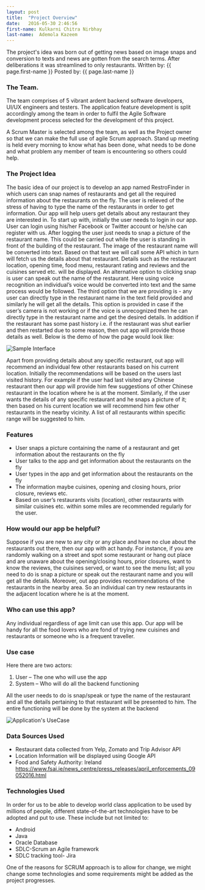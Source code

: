 ```yaml
---
layout: post
title:  "Project Overview"
date:   2016-05-30 2:46:56
first-name: Kulkarni Chitra Nirbhay
last-name:  Ademola Kazeem
---
```

The project's idea was born out of getting news based on image snaps and conversion to texts and news are gotten from the search terms. After deliberations it was streamlined to only restaurants.
Written by: {{ page.first-name }} 
Posted by: {{ page.last-name }} 

### The Team.
The team comprises of 5 vibrant ardent backend software developers, UI/UX engineers and testers.
The application feature development is split accordingly among the team in order to fulfil the Agile Software development process selected for the development of this project.

A Scrum Master is selected among the team, as well as the Project owner so that we can make the full use of agile Scrum approach. Stand up meeting is held every morning to know what has been done, what needs to be done and what problem any member of team is encountering so others could help.

### The Project Idea
The basic idea of our project is to develop an app named RestroFinder in which users can snap names of restaurants and get all the required information about the restaurants on the fly. The user is relieved of the stress of having to type the name of the restaurants in order to get information. Our app will help users get details about any restaurant they are interested in. To start up with, initially the user needs to login in our app. User can login using his/her Facebook or Twitter account or he/she can register with us. After logging the user just needs to snap a picture of the restaurant name. This could be carried out while the user is standing in front of the building of the restaurant. The image of the restaurant name will be converted into text. Based on that text we will call some API which in turn will fetch us the details about that restaurant. Details such as the restaurant location, opening time, food menu, restaurant rating and reviews and the cuisines served etc. will be displayed. An alternative option to clicking snap is user can speak out the name of the restaurant. Here using voice recognition an individual’s voice would be converted into text and the same process would be followed. The third option that we are providing is - any user can directly type in the restaurant name in the text field provided and similarly he will get all the details. This option is provided in case if the user’s camera is not working or if the voice is unrecognized then he can directly type in the restaurant name and get the desired details. In addition if the restaurant has some past history i.e. if the restaurant was shut earlier and then restarted due to some reason, then out app will provide those details as well. 
Below is the demo of how the page would look like:

![Sample Interface](/Snapr-Team/images/demo.png)

Apart from providing details about any specific restaurant, out app will recommend an individual few other restaurants based on his current location. Initially the recommendations will be based on the users last visited history. For example if the user had last visited any Chinese restaurant then our app will provide him few suggestions of other Chinese restaurant in the location where he is at the moment. Similarly, if the user wants the details of any specific restaurant and he snaps a picture of it; then based on his current location we will recommend him few other restaurants in the nearby vicinity. A list of all restaurants within specific range will be suggested to him.

### Features
* User snaps a picture containing the name of a restaurant and get information about the restaurants on the fly
* User talks to the app and get information about the restaurants on the fly
* User types in the app and get information about the restaurants on the fly
* The information maybe cuisines, opening and closing hours, prior closure, reviews etc.
* Based on user’s restaurants visits (location), other restaurants with similar cuisines etc. within some miles are recommended regularly for the user.


### How would our app be helpful?
Suppose if you are new to any city or any place and have no clue about the restaurants out there, then our app with act handy. For instance, if you are randomly walking on a street and spot some restaurant or hang out place and are unaware about the opening/closing hours, prior closures, want to know the reviews, the cuisines served, or want to see the menu list; all you need to do is snap a picture or speak out the restaurant name and you will get all the details. Moreover, out app provides recommendations of the restaurants in the nearby area. So an individual can try new restaurants in the adjacent location where he is at the moment.

### Who can use this app?
Any individual regardless of age limit can use this app. Our app will be handy for all the food lovers who are fond of trying new cuisines and restaurants or someone who is a frequent traveller.

### Use case
Here there are two actors:
1. User – The one who will use the app
2. System – Who will do all the backend functioning

All the user needs to do is snap/speak or type the name of the restaurant and all the details pertaining to that restaurant will be presented to him.  The entire functioning will be done by the system at the backend

![Application's UseCase](/Snapr-Team/images/usecase.png)

### Data Sources Used
* Restaurant data collected from Yelp, Zomato and Trip Advisor API
* Location Information will be displayed using Google API
* Food and Safety Authority:  Ireland https://www.fsai.ie/news_centre/press_releases/april_enforcements_09052016.html




### Technologies Used
In order for us to be able to develop world class application to be used by millions of people, different state-of-the-art technologies have to be adopted and put to use. These include but not limited to:
* Android
* Java
* Oracle Database
* SDLC-Scrum an Agile framework
* SDLC tracking tool- Jira

One of the reasons for SCRUM approach is to allow for change, we might change some technologies and some requirements might be added as the project progresses.